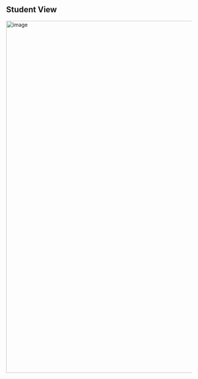 ## Student View
<img width="1464" height="954" alt="image" src="https://github.com/user-attachments/assets/3b78d1c9-f57c-4208-aa31-f257bd5e48ab" />